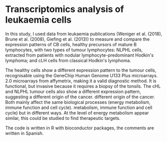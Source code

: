 # Transcriptomics analysis of leukaemia cells

In this study, I used data from leukaemia publications (Weniger et al. (2018), Brune et al. (2008), Giefing et al. (2013)) to measure and compare the expression patterns of CB cells, healthy precursors of mature B lymphocytes, with two types of tumour lymphocytes: NLPHL cells, extracted from patients with nodular lymphocyte-predominant Hodkin's lymphoma; and cLH cells from classical Hodkin's lymphoma.


The healthy cells show a different expression pattern to the tumour cells, recognisable using the GeneChip Human Genome U133 Plus microarrays. 2.0 microarrays from affymetrix, making it a valid diagnostic method. It is functional, but invasive because it requires a biopsy of the tonsils.
The cHL and NLPHL tumour cells also show a different expression pattern, suggesting a different origin of the cancer. different origin of the cancer. Both mainly affect the same biological processes (energy metabolism, immune function and cell cycle). metabolism, immune function and cell cycle) but in different ways. At the level of energy metabolism appear similar, this could be studied to find therapeutic targets.

The code is written in R with bioconductor packages, the comments are written in Spanish.
